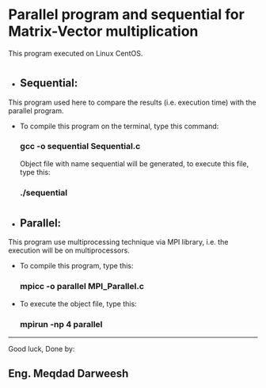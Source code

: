 # Parallel program and sequential for Matrix-Vector multiplication
This program executed on Linux CentOS.
#
* ## Sequential:
This program used here to compare the results (i.e. execution time) with the parallel program.
- To compile this program on the terminal, type this command:
  ### gcc -o sequential Sequential.c
  Object file with name sequential will be generated, to execute this file, type this:
  ### ./sequential
  #
* ## Parallel:
This program use multiprocessing technique via MPI library, i.e. the execution will be on multiprocessors.
- To compile this program, type this:
  ### mpicc -o parallel MPI_Parallel.c
- To execute the object file, type this:
  ### mpirun -np 4 parallel

------------------------------------------------

  Good luck,
  Done by:
  ## Eng. Meqdad Darweesh
